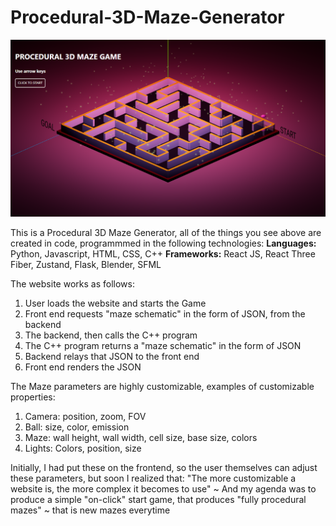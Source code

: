 # Procedural-3D-Maze-Generator

![main_image](https://github.com/irrevocablesake/Procedural-3D-Maze-Generator/blob/main/images/final_render.png)

This is a Procedural 3D Maze Generator, all of the things you see above are created in code, programmmed in the following technologies:
**Languages:** Python, Javascript, HTML, CSS, C++
**Frameworks:** React JS, React Three Fiber, Zustand, Flask, Blender, SFML

The website works as follows:
1) User loads the website and starts the Game
2) Front end requests "maze schematic" in the form of JSON, from the backend
3) The backend, then calls the C++ program
4) The C++ program returns a "maze schematic" in the form of JSON
5) Backend relays that JSON to the front end
6) Front end renders the JSON

The Maze parameters are highly customizable, examples of customizable properties:
1) Camera: position, zoom, FOV
2) Ball: size, color, emission
3) Maze: wall height, wall width, cell size, base size, colors 
4) Lights: Colors, position, size

Initially, I had put these on the frontend, so the user themselves can adjust these parameters, but soon I realized that: "The more customizable a website is, the more complex it becomes to use" ~ And my agenda was to produce a simple "on-click" start game, that produces "fully procedural mazes" ~ that is new mazes everytime
